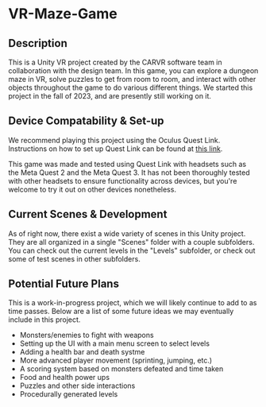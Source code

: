 # VR-Maze-Game
## Description
This is a Unity VR project created by the CARVR software team in collaboration with the design team. In this game, you can explore a dungeon maze in VR, solve puzzles to get from room to room, and interact with other objects throughout the game to do various different things. We started this project in the fall of 2023, and are presently still working on it.

## Device Compatability & Set-up
We recommend playing this project using the Oculus Quest Link. Instructions on how to set up Quest Link can be found at [this link](https://www.meta.com/help/quest/articles/headsets-and-accessories/oculus-link/set-up-link/).

This game was made and tested using Quest Link with headsets such as the Meta Quest 2 and the Meta Quest 3. It has not been thoroughly tested with other headsets to ensure functionality across devices, but you're welcome to try it out on other devices nonetheless.

## Current Scenes & Development
As of right now, there exist a wide variety of scenes in this Unity project. They are all organized in a single "Scenes" folder with a couple subfolders. You can check out the current levels in the "Levels" subfolder, or check out some of test scenes in other subfolders.

## Potential Future Plans
This is a work-in-progress project, which we will likely continue to add to as time passes. Below are a list of some future ideas we may eventually include in this project.
- Monsters/enemies to fight with weapons
- Setting up the UI with a main menu screen to select levels
- Adding a health bar and death systme
- More advanced player movement (sprinting, jumping, etc.)
- A scoring system based on monsters defeated and time taken
- Food and health power ups
- Puzzles and other side interactions
- Procedurally generated levels
